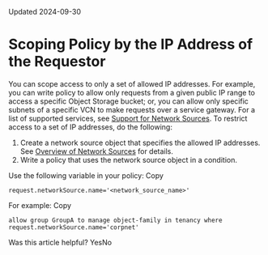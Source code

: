 Updated 2024-09-30
# Scoping Policy by the IP Address of the Requestor
You can scope access to only a set of allowed IP addresses.
For example, you can write policy to allow only requests from a given public IP range to access a specific Object Storage bucket; or, you can allow only specific subnets of a specific VCN to make requests over a service gateway. For a list of supported services, see [Support for Network Sources](https://docs.oracle.com/iaas/Content/Identity/networksources/Support_for_Network_Sources.htm).
To restrict access to a set of IP addresses, do the following:
  1. Create a network source object that specifies the allowed IP addresses. See [Overview of Network Sources](https://docs.oracle.com/en-us/iaas/Content/Identity/networksources/managingnetworksources.htm#Managing_Network_Sources) for details.
  2. Write a policy that uses the network source object in a condition.


Use the following variable in your policy:
Copy
```
request.networkSource.name='<network_source_name>'
```

For example:
Copy
```
allow group GroupA to manage object-family in tenancy where request.networkSource.name='corpnet'
```

Was this article helpful?
YesNo

